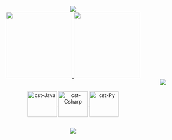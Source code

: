 <div align="center">
<img src="https://cdn.discordapp.com/attachments/915150474536161280/1022960292050771978/Azul_com_Flatlay_Ilustracoes_em_Vetor_Geral_LinkedIn_Banner.gif">

<div align="center">
  <a href="https://github.com/victorcst">
  <img height="180em" 
  src="https://github-readme-stats.vercel.app/api?username=victorcst&show_icons=true&theme=synthwave&include_all_commits=true&count_private=true"/>
  <img height="180em" 
  src="https://github-readme-stats.vercel.app/api/top-langs/?username=victorcst&layout=compact&langs_count=7&theme=synthwave"/>
  </div>
  <div align="right">
  <img src="https://cdn.discordapp.com/attachments/915150474536161280/1022955341618626680/36100.gif">
  </div>
<div align="center"><br>
  <img align="center" alt="cst-Java" height="70" width="80" src="https://cdn.jsdelivr.net/gh/devicons/devicon/icons/java/java-plain-wordmark.svg">
  <img align="center" alt="cst-Csharp" height="70" width="80" src="https://cdn.jsdelivr.net/gh/devicons/devicon/icons/csharp/csharp-line.svg">
  <img align="center" alt="cst-Py" height="70" width="80" src="https://cdn.jsdelivr.net/gh/devicons/devicon/icons/python/python-original-wordmark.svg">
</div>
 
##  
  
<div align="center">
  <a href="https://www.linkedin.com/in/victorcst/" target="_blank"><img src="https://img.shields.io/badge/-LinkedIn-%230077B5?style=for-the-badge&logo=linkedin&logoColor=white" target="_blank"></a>  
</div>
